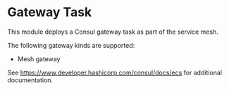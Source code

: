 # Gateway Task

This module deploys a Consul gateway task as part of the service mesh.

The following gateway kinds are supported:
* Mesh gateway

See https://www.developer.hashicorp.com/consul/docs/ecs for additional documentation.
